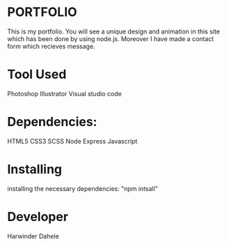# PORTFOLIO

This is my portfolio. You will see a unique design and animation in this site which has been done by using node.js. Moreover I have made a contact form which recieves message.

# Tool Used

Photoshop
Illustrator
Visual studio code

# Dependencies:

HTML5
CSS3
SCSS
Node
Express
Javascript

# Installing

installing the necessary dependencies:
"npm intsall"

# Developer 

Harwinder Dahele
